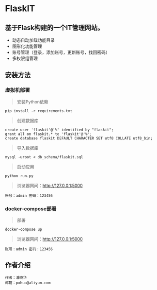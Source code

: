 # FlaskIT
## 基于Flask构建的一个IT管理网站。
- 动态自动加载功能目录
- 图形化功能管理
- 账号管理（登录，添加账号，更新账号，找回密码）
- 多权限组管理

## 安装方法

### 虚拟机部署

> 安装Python依赖
```
pip install -r requirements.txt
```
> 创建数据库
```
create user 'flaskit'@'%' identified by "flaskit";
grant all on flaskit.* to 'flaskit'@'%';
create database flaskit DEFAULT CHARACTER SET utf8 COLLATE utf8_bin;
```
> 导入数据库
```
mysql -uroot < db_schema/flaskit.sql
```
> 启动应用
```
python run.py
```
> 浏览器网问：http://127.0.0.1:5000
```
账号：admin 密码：123456
```
### docker-compose部署
>部署
```
docker-compose up
```
> 浏览器网问：http://127.0.0.1:5000
```
账号：admin 密码：123456
```
## 作者介绍
```
作者：潘晓华
邮箱：pxhua@aliyun.com
```